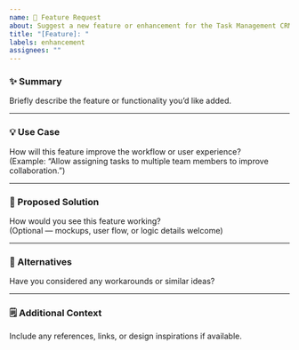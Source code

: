 ```yaml
---
name: 🚀 Feature Request
about: Suggest a new feature or enhancement for the Task Management CRM
title: "[Feature]: "
labels: enhancement
assignees: ""
---
```


### ✨ Summary

Briefly describe the feature or functionality you’d like added.

---

### 💡 Use Case

How will this feature improve the workflow or user experience?  
(Example: “Allow assigning tasks to multiple team members to improve collaboration.”)

---

### 🧩 Proposed Solution

How would you see this feature working?  
(Optional — mockups, user flow, or logic details welcome)

---

### 🧱 Alternatives

Have you considered any workarounds or similar ideas?

---

### 🗒️ Additional Context

Include any references, links, or design inspirations if available.
